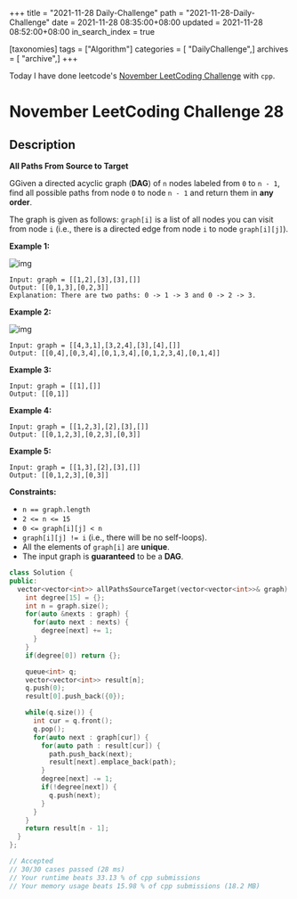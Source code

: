 +++
title = "2021-11-28 Daily-Challenge"
path = "2021-11-28-Daily-Challenge"
date = 2021-11-28 08:35:00+08:00
updated = 2021-11-28 08:52:00+08:00
in_search_index = true

[taxonomies]
tags = ["Algorithm"]
categories = [ "DailyChallenge",]
archives = [ "archive",]
+++

Today I have done leetcode's [November LeetCoding Challenge](https://leetcode.com/problems/product-of-array-except-self/) with `cpp`.

<!-- more -->

# November LeetCoding Challenge 28

## Description

**All Paths From Source to Target**

GGiven a directed acyclic graph (**DAG**) of `n` nodes labeled from `0` to `n - 1`, find all possible paths from node `0` to node `n - 1` and return them in **any order**.

The graph is given as follows: `graph[i]` is a list of all nodes you can visit from node `i` (i.e., there is a directed edge from node `i` to node `graph[i][j]`).

 

**Example 1:**

![img](https://assets.leetcode.com/uploads/2020/09/28/all_1.jpg)

```
Input: graph = [[1,2],[3],[3],[]]
Output: [[0,1,3],[0,2,3]]
Explanation: There are two paths: 0 -> 1 -> 3 and 0 -> 2 -> 3.
```

**Example 2:**

![img](https://assets.leetcode.com/uploads/2020/09/28/all_2.jpg)

```
Input: graph = [[4,3,1],[3,2,4],[3],[4],[]]
Output: [[0,4],[0,3,4],[0,1,3,4],[0,1,2,3,4],[0,1,4]]
```

**Example 3:**

```
Input: graph = [[1],[]]
Output: [[0,1]]
```

**Example 4:**

```
Input: graph = [[1,2,3],[2],[3],[]]
Output: [[0,1,2,3],[0,2,3],[0,3]]
```

**Example 5:**

```
Input: graph = [[1,3],[2],[3],[]]
Output: [[0,1,2,3],[0,3]]
```

 

**Constraints:**

- `n == graph.length`
- `2 <= n <= 15`
- `0 <= graph[i][j] < n`
- `graph[i][j] != i` (i.e., there will be no self-loops).
- All the elements of `graph[i]` are **unique**.
- The input graph is **guaranteed** to be a **DAG**.

``` cpp
class Solution {
public:
  vector<vector<int>> allPathsSourceTarget(vector<vector<int>>& graph) {
    int degree[15] = {};
    int n = graph.size();
    for(auto &nexts : graph) {
      for(auto next : nexts) {
        degree[next] += 1;
      }
    }
    if(degree[0]) return {};

    queue<int> q;
    vector<vector<int>> result[n];
    q.push(0);
    result[0].push_back({0});

    while(q.size()) {
      int cur = q.front();
      q.pop();
      for(auto next : graph[cur]) {
        for(auto path : result[cur]) {
          path.push_back(next);
          result[next].emplace_back(path);
        }
        degree[next] -= 1;
        if(!degree[next]) {
          q.push(next);
        }
      }
    }
    return result[n - 1];
  }
};

// Accepted
// 30/30 cases passed (28 ms)
// Your runtime beats 33.13 % of cpp submissions
// Your memory usage beats 15.98 % of cpp submissions (18.2 MB)
```
